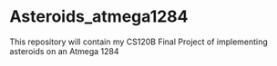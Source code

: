 # Asteroids_atmega1284
This repository will contain my CS120B Final Project of implementing asteroids on an Atmega 1284
